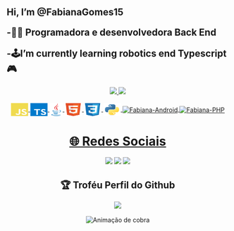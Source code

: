 <a><h2>Hi, I’m @FabianaGomes15

-👩‍💻 Programadora e desenvolvedora Back End

-🕹I’m currently learning robotics end Typescript🎮</h2></a>

<div align="center">
  <a href="https://github.com/fabianagomes15">
  <img height="180em" src="https://github-readme-stats.vercel.app/api?username=fabianagomes15&show_icons=true&theme=dracula&include_all_commits=true&count_private=true"/>

 <img height="180em" src="https://github-readme-stats.vercel.app/api/top-langs/?username=rafaballerini&layout=compact&langs_count=7&theme=dracula"/>

<div style="display: inline_block"><br>
  <img align="center" alt="Fabiana-Js" height="30" width="40" src="https://raw.githubusercontent.com/devicons/devicon/master/icons/javascript/javascript-plain.svg">
  <img align="center" alt="Fabiana-Ts" height="30" width="40" src="https://raw.githubusercontent.com/devicons/devicon/master/icons/typescript/typescript-plain.svg">
  <img align="center" alt="Fabiana-Java" height="30" width"40" src="https://raw.githubusercontent.com/devicons/devicon/master/icons/java/java-original.svg">
  <img align="center" alt="Fabiana-HTML" height="30" width="40" src="https://raw.githubusercontent.com/devicons/devicon/master/icons/html5/html5-original.svg">
  <img align="center" alt="Fabiana-CSS" height="30" width="40" src="https://raw.githubusercontent.com/devicons/devicon/master/icons/css3/css3-original.svg">
  <img align="center" alt="Fabiana-Python" height="30" width="40" src="https://raw.githubusercontent.com/devicons/devicon/master/icons/python/python-original.svg">
  <img align="center" alt="Fabiana-Android" height="30" width="40" src="https://cdn.jsdelivr.net/gh/devicons/devicon/icons/android/android-original.svg">
  <img align="center" alt="Fabiana-PHP" heigt="30" width="40" src="https://cdn.jsdelivr.net/gh/devicons/devicon/icons/php/php-original.svg">
</div>



# 🌐 Redes Sociais



<div>
<a href="https://instagram.com/fabianagomes244" target="_blank"><img src="https://img.shields.io/badge/-Instagram-%23E4405F?style=for-the- badge&logo=instagram&logoColor=white" target="_blank"></a>
<a href = "mailto:fabianasousagomes932@gmail.com"><img src="https://img.shields.io/badge/-Gmail-%23333?style=for-the-badge&logo=gmail&logoColor=white" destino ="_blank"></a>
<a href="https://www.linkedin.com/in/fabiana-s-b33849204" target="_blank"><img src="https://img.shields.io/badge/-LinkedIn-%230077B5?style=for-the-badge&logo=linkedin&logoColor=white" target="_blank"></a>
</div>
<a><h2>🏆 Troféu Perfil do Github</h2></a>
<a>
  <img width=800 src="https://github-profile-trophy.vercel.app/?username=ryo-ma&column=8&theme=gruvbox&no-frame=true"/>
</a>

[ currículo ]: https://github.com/fabianagomes15/portfolio/blob/main/images/portfolio/Stanislav%20Kohut.pdf

![ Animação de cobra ](https://github.com/fabianagomes15/fabianagomes15/blob/output/github-contribution-grid-snake.svg)
